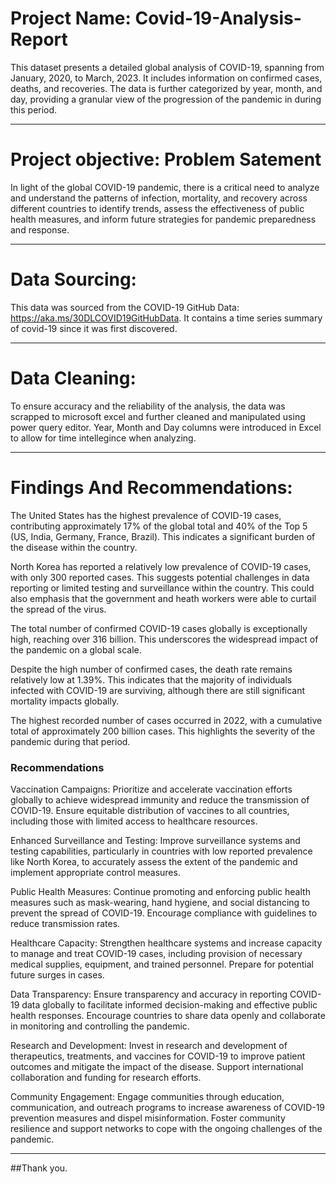 # Project Name: Covid-19-Analysis-Report
This dataset presents a detailed global analysis of COVID-19, spanning from January, 2020, to March, 2023. It includes information on confirmed cases, deaths, and recoveries. The data is further categorized by year, month, and day, providing a granular view of the progression of the pandemic in during this period.

------
# Project objective: Problem Satement
In light of the global COVID-19 pandemic, there is a critical need to analyze and understand the patterns of infection, mortality, and recovery across different countries to identify trends, assess the effectiveness of public health measures, and inform future strategies for pandemic preparedness and response.

------------
# Data Sourcing:
This data was sourced from the COVID-19 GitHub Data: https://aka.ms/30DLCOVID19GitHubData. It contains a time series summary of covid-19 since it was first discovered.

--------
# Data Cleaning:
To ensure accuracy and the reliability of the analysis, the data was scrapped to microsoft excel and further cleaned and manipulated using power query editor. Year, Month and Day columns were introduced in Excel to allow for time intellegince when analyzing.

--------
# Findings And Recommendations:
The United States has the highest prevalence of COVID-19 cases, contributing approximately 17% of the global total and 40% of the Top 5 (US, India, Germany, France, Brazil). This indicates a significant burden of the disease within the country.

North Korea has reported a relatively low prevalence of COVID-19 cases, with only 300 reported cases. This suggests potential challenges in data reporting or limited testing and surveillance within the country. This could also emphasis that the government and heath workers were able to curtail the spread of the virus.

The total number of confirmed COVID-19 cases globally is exceptionally high, reaching over 316 billion. This underscores the widespread impact of the pandemic on a global scale.

Despite the high number of confirmed cases, the death rate remains relatively low at 1.39%. This indicates that the majority of individuals infected with COVID-19 are surviving, although there are still significant mortality impacts globally.

The highest recorded number of cases occurred in 2022, with a cumulative total of approximately 200 billion cases. This highlights the severity of the pandemic during that period.

### Recommendations
Vaccination Campaigns: Prioritize and accelerate vaccination efforts globally to achieve widespread immunity and reduce the transmission of COVID-19. Ensure equitable distribution of vaccines to all countries, including those with limited access to healthcare resources.

Enhanced Surveillance and Testing: Improve surveillance systems and testing capabilities, particularly in countries with low reported prevalence like North Korea, to accurately assess the extent of the pandemic and implement appropriate control measures.

Public Health Measures: Continue promoting and enforcing public health measures such as mask-wearing, hand hygiene, and social distancing to prevent the spread of COVID-19. Encourage compliance with guidelines to reduce transmission rates.

Healthcare Capacity: Strengthen healthcare systems and increase capacity to manage and treat COVID-19 cases, including provision of necessary medical supplies, equipment, and trained personnel. Prepare for potential future surges in cases.

Data Transparency: Ensure transparency and accuracy in reporting COVID-19 data globally to facilitate informed decision-making and effective public health responses. Encourage countries to share data openly and collaborate in monitoring and controlling the pandemic.

Research and Development: Invest in research and development of therapeutics, treatments, and vaccines for COVID-19 to improve patient outcomes and mitigate the impact of the disease. Support international collaboration and funding for research efforts.

Community Engagement: Engage communities through education, communication, and outreach programs to increase awareness of COVID-19 prevention measures and dispel misinformation. Foster community resilience and support networks to cope with the ongoing challenges of the pandemic.

----------------
##Thank you.
